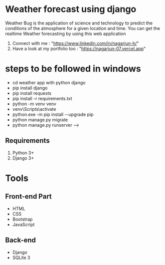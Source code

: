 # Weather forecast using django

Weather Bug is the application of science and technology to predict the conditions of the atmosphere for a given location and time. You can get the realtime Weather forecasting by using this web application

1. Connect with me : "https://www.linkedin.com/in/nagarjun-h/"
2. Have a look at my portfolio too : "https://nagarjun-07.vercel.app"


#  steps to be followed in windows
 * cd weather app with python django
 * pip install django
*  pip install requests
 * pip install -r requirements.txt
 * python -m venv venv
 * venv\Scripts\activate
*  python.exe -m pip install --upgrade pip
 * python manage.py migrate
 * python manage.py runserver
-->

## Requirements
1.  Python 3+
2.  Django 3+

# Tools
## Front-end Part
* HTML
* CSS
* Bootstrap
* JavaScript
## Back-end
* Django
* SQLite 3